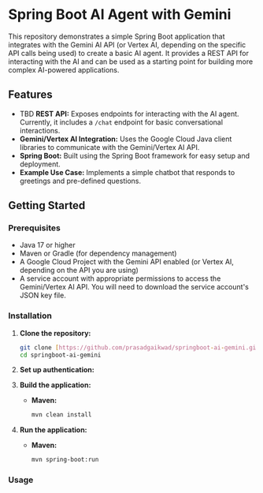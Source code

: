 # Spring Boot AI Agent with Gemini

This repository demonstrates a simple Spring Boot application that integrates with the Gemini AI API (or Vertex AI, depending on the specific API calls being used) to create a basic AI agent.  It provides a REST API for interacting with the AI and can be used as a starting point for building more complex AI-powered applications.

## Features

*   TBD **REST API:** Exposes endpoints for interacting with the AI agent. Currently, it includes a `/chat` endpoint for basic conversational interactions.
*   **Gemini/Vertex AI Integration:**  Uses the Google Cloud Java client libraries to communicate with the Gemini/Vertex AI API.
*   **Spring Boot:** Built using the Spring Boot framework for easy setup and deployment.
*   **Example Use Case:** Implements a simple chatbot that responds to greetings and pre-defined questions.

## Getting Started

### Prerequisites

*   Java 17 or higher
*   Maven or Gradle (for dependency management)
*   A Google Cloud Project with the Gemini API enabled (or Vertex AI, depending on the API you are using)
*   A service account with appropriate permissions to access the Gemini/Vertex AI API.  You will need to download the service account's JSON key file.

### Installation

1.  **Clone the repository:**

    ```bash
    git clone [https://github.com/prasadgaikwad/springboot-ai-gemini.git](https://www.google.com/search?q=https://github.com/prasadgaikwad/springboot-ai-gemini.git)
    cd springboot-ai-gemini
    ```

2.  **Set up authentication:**

3.  **Build the application:**

    *   **Maven:**

        ```bash
        mvn clean install
        ```

4.  **Run the application:**

    *   **Maven:**

        ```bash
        mvn spring-boot:run
        ```

### Usage
